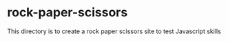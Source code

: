 # rock-paper-scissors
This directory is to create a rock paper scissors site to test Javascript skills
